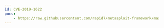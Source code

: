 ```yaml
---
id: CVE-2019-1622
pocs:
    - https://raw.githubusercontent.com/rapid7/metasploit-framework/master/modules/exploits/multi/http/cisco_dcnm_upload_2019.rb
---
```

